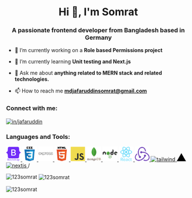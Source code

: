 <h1 align="center">Hi 👋, I'm Somrat</h1>
<h3 align="center">A passionate frontend developer from Bangladesh based in Germany</h3>

- 🔭 I’m currently working on a **Role based Permissions project**

- 🌱 I’m currently learning **Unit testing and Next.js**

- 💬 Ask me about **anything related to MERN stack and related technologies.**

- 📫 How to reach me **mdjafaruddinsomrat@gmail.com**

<h3 align="left">Connect with me:</h3>
<p align="left">
<a href="https://linkedin.com/in/in/jafaruddin" target="blank"><img align="center" src="https://raw.githubusercontent.com/rahuldkjain/github-profile-readme-generator/master/src/images/icons/Social/linked-in-alt.svg" alt="in/jafaruddin" height="30" width="40" /></a>
</p>

<h3 align="left">Languages and Tools:</h3>
<p align="left"> <a href="https://getbootstrap.com" target="_blank" rel="noreferrer"> <img src="https://raw.githubusercontent.com/devicons/devicon/master/icons/bootstrap/bootstrap-plain-wordmark.svg" alt="bootstrap" width="40" height="40"/> </a> <a href="https://www.w3schools.com/css/" target="_blank" rel="noreferrer"> <img src="https://raw.githubusercontent.com/devicons/devicon/master/icons/css3/css3-original-wordmark.svg" alt="css3" width="40" height="40"/> </a> <a href="https://expressjs.com" target="_blank" rel="noreferrer"> <img src="https://raw.githubusercontent.com/devicons/devicon/master/icons/express/express-original-wordmark.svg" alt="express" width="40" height="40"/> </a> <a href="https://www.w3.org/html/" target="_blank" rel="noreferrer"> <img src="https://raw.githubusercontent.com/devicons/devicon/master/icons/html5/html5-original-wordmark.svg" alt="html5" width="40" height="40"/> </a> <a href="https://developer.mozilla.org/en-US/docs/Web/JavaScript" target="_blank" rel="noreferrer"> <img src="https://raw.githubusercontent.com/devicons/devicon/master/icons/javascript/javascript-original.svg" alt="javascript" width="40" height="40"/> </a> <a href="https://www.mongodb.com/" target="_blank" rel="noreferrer"> <img src="https://raw.githubusercontent.com/devicons/devicon/master/icons/mongodb/mongodb-original-wordmark.svg" alt="mongodb" width="40" height="40"/> </a> <a href="https://nodejs.org" target="_blank" rel="noreferrer"> <img src="https://raw.githubusercontent.com/devicons/devicon/master/icons/nodejs/nodejs-original-wordmark.svg" alt="nodejs" width="40" height="40"/> </a> <a href="https://reactjs.org/" target="_blank" rel="noreferrer"> <img src="https://raw.githubusercontent.com/devicons/devicon/master/icons/react/react-original-wordmark.svg" alt="react" width="40" height="40"/> </a> <a href="https://redux.js.org" target="_blank" rel="noreferrer"> <img src="https://raw.githubusercontent.com/devicons/devicon/master/icons/redux/redux-original.svg" alt="redux" width="40" height="40"/> </a> <a href="https://tailwindcss.com/" target="_blank" rel="noreferrer"> <img src="https://www.vectorlogo.zone/logos/tailwindcss/tailwindcss-icon.svg" alt="tailwind" width="40" height="40"/> </a><a rel="noopener noreferrer" target="_blank" data-testid="navbar/vercel-logo" href="https://vercel.com/home?utm_source=next-site&amp;utm_medium=banner&amp;utm_campaign=home" aria-label="Go to Vercel homepage" title="Go to Vercel homepage"><svg aria-label="Vercel logomark" height="22" role="img" style="width:auto;overflow:visible" viewBox="0 0 74 64"><path d="M37.5896 0.25L74.5396 64.25H0.639648L37.5896 0.25Z" fill="var(--geist-foreground)"></path></svg></a> <a href="https://nextjs.org/" target="_blank" rel="noreferrer"> <img src="https://cdn.worldvectorlogo.com/logos/nextjs-2.svg" alt="nextjs" width="40" height="40"/> </a>/<p>

<p><img align="left" src="https://github-readme-stats.vercel.app/api/top-langs?username=123somrat&show_icons=true&locale=en&layout=compact" alt="123somrat" /></p>

<p>&nbsp;<img align="center" src="https://github-readme-stats.vercel.app/api?username=123somrat&show_icons=true&locale=en" alt="123somrat" /></p>

<p><img align="center" src="https://github-readme-streak-stats.herokuapp.com/?user=123somrat&" alt="123somrat" /></p>
